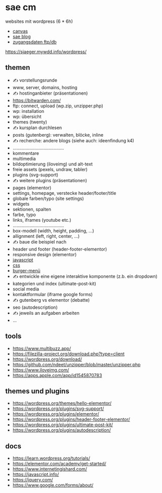 # sae cm

websites mit wordpress (6 * 6h)

- [canvas](https://canvas.sae.edu/courses/14917)
- [sae blog](https://projekte.sae.ch)
- [zugangsdaten ftp/db](https://docs.google.com/spreadsheets/d/1AbsW0GSadwPqMTr3f30889b4nDQ3nE7zy9SqwPE9KSA/edit#gid=178496325)

https://sjaeger.mywdd.info/wordpress/

## themen

- ✍️ vorstellungsrunde
- www, server, domains, hosting
- ✍️ hostinganbieter (präsentationen)
- https://bitwarden.com/
- ftp: connect, upload (wp.zip, unzipper.php)
- wp: installation
- wp: übersicht
- themes (twenty)
- ✍️ kursplan durchlesen
- posts (gutenberg): verwalten, blöcke, inline
- ✍️ recherche: andere blogs (siehe auch: ideenfindung k4)
- ........................................
- kommentare
- multimedia
- bildoptimierung (iloveimg) und alt-text
- freie assets (pexels, undraw, tabler)
- plugins (svg-support)
- ✍️ weitere plugins (präsentationen)
- pages (elementor)
- settings, homepage, verstecke header/footer/title
- globale farben/typo (site settings)
- widgets
- sektionen, spalten
- farbe, typo
- links, iframes (youtube etc.)
- ........................................
- box-modell (width, height, padding, ...)
- allignment (left, right, center, ...)
- ✍️ baue die beispiel nach
- header und footer (header-footer-elementor)
- responsive design (elementor)
- [javascript](./programmieren/010-javascript.md)
- [css](./programmieren/020-css.md)
- [burger-menü](./programmieren/030-burger-menu.md)
- ✍️ entwickle eine eigene interaktive komponente (z.b. ein dropdown)
- kategorien und index (ultimate-post-kit)
- social media
- kontaktformular (iframe google forms)
- ✍️ gutenberg vs elementor (debatte)
- seo (autodescription)
- ✍️ jeweils an aufgaben arbeiten
- ...

## tools

- https://www.multibuzz.app/
- https://filezilla-project.org/download.php?type=client
- https://wordpress.org/download/
- https://github.com/ndeet/unzipper/blob/master/unzipper.php
- https://www.iloveimg.com/
- https://apps.apple.com/app/id1545870783

## themes und plugins

- https://wordpress.org/themes/hello-elementor/
- https://wordpress.org/plugins/svg-support/
- https://wordpress.org/plugins/elementor/
- https://wordpress.org/plugins/header-footer-elementor/
- https://wordpress.org/plugins/ultimate-post-kit/
- https://wordpress.org/plugins/autodescription/

## docs

- https://learn.wordpress.org/tutorials/
- https://elementor.com/academy/get-started/
- https://www.internetingishard.com/
- https://javascript.info/
- https://jquery.com/
- https://www.google.com/forms/about/
